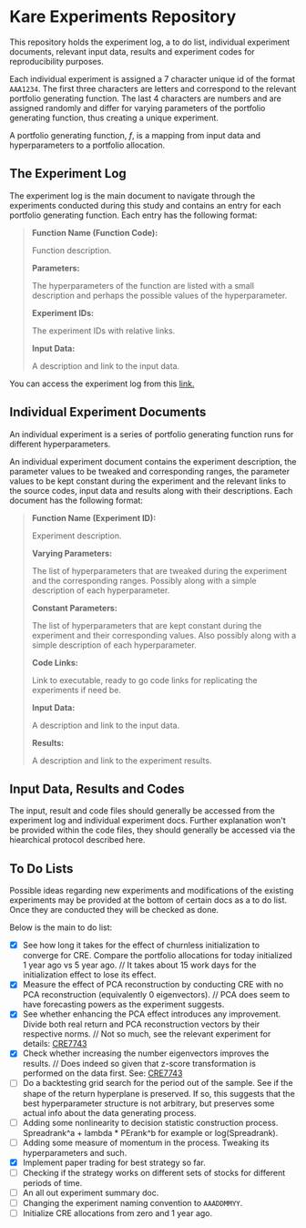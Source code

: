 # Kare Experiments Repository

This repository holds the experiment log, a to do list, individual experiment documents, relevant input data, results and experiment codes for reproducibility purposes.

Each individual experiment is assigned a 7 character unique id of the format `AAA1234`. The first three characters are letters and correspond to the relevant portfolio generating function. The last 4 characters are numbers and are assigned randomly and differ for varying parameters of the portfolio generating function, thus creating a unique experiment. 

A portfolio generating function, *f*, is a mapping from input data and hyperparameters to a portfolio allocation. 

## The Experiment Log

The experiment log is the main document to navigate through the experiments conducted during this study and contains an entry for each portfolio generating function. Each entry has the following format:

>**Function Name (Function Code):**
>
>Function description.
>
>**Parameters:**
>
>The hyperparameters of the function are listed with a small description and perhaps the possible values of the hyperparameter. 
>
>**Experiment IDs:**
>
>The experiment IDs with relative links.
>
>**Input Data:**
>
>A description and link to the input data.

You can access the experiment log from this [link.](https://github.com/ahmetumutdurmus/kareexperiments/blob/master/docs/src/The%20Experiment%20Log.md)
## Individual Experiment Documents

An individual experiment is a series of portfolio generating function runs for different hyperparameters. 

An individual experiment document contains the experiment description, the parameter values to be tweaked and corresponding ranges, the parameter values to be kept constant during the experiment and the relevant links to the source codes, input data and results along with their descriptions. Each document has the following format:

>**Function Name (Experiment ID):**
>
>Experiment description.
>
>**Varying Parameters:**
>
>The list of hyperparameters that are tweaked during the experiment and the corresponding ranges. Possibly along with a simple description of each hyperparameter.
>
>**Constant Parameters:**
>
>The list of hyperparameters that are kept constant during the experiment and their corresponding values. Also possibly along with a simple description of each hyperparameter.
>
>**Code Links:**
>
>Link to executable, ready to go code links for replicating the experiments if need be.
>
>**Input Data:**
>
>A description and link to the input data.
>
>**Results:**
>
>A description and link to the experiment results.

## Input Data, Results and Codes

The input, result and code files should generally be accessed from the experiment log and individual experiment docs. Further explanation won't be provided within the code files, they should generally be accessed via the hiearchical protocol described here.

## To Do Lists

Possible ideas regarding new experiments and modifications of the existing experiments may be provided at the bottom of certain docs as a to do list. Once they are conducted they will be checked as done. 

Below is the main to do list:

- [x] See how long it takes for the effect of churnless initialization to converge for CRE. Compare the portfolio allocations for today initialized 1 year ago vs 5 year ago. // It takes about 15 work days for the initialization effect to lose its effect.
- [x] Measure the effect of PCA reconstruction by conducting CRE with no PCA reconstruction (equivalently 0 eigenvectors). // PCA does seem to have forecasting powers as the experiment suggests.
- [x] See whether enhancing the PCA effect introduces any improvement. Divide both real return and PCA reconstruction vectors by their respective norms. // Not so much, see the relevant experiment for details: [CRE7743](https://github.com/ahmetumutdurmus/kareexperiments/blob/master/docs/src/CRE7743.md)
- [x] Check whether increasing the number eigenvectors improves the results. // Does indeed so given that z-score transformation is performed on the data first. See: [CRE7743](https://github.com/ahmetumutdurmus/kareexperiments/blob/master/docs/src/CRE7743.md)
- [ ] Do a backtesting grid search for the period out of the sample. See if the shape of the return hyperplane is preserved. If so, this suggests that the best hyperparameter structure is not arbitrary, but preserves some actual info about the data generating process.
- [ ] Adding some nonlinearity to decision statistic construction process. Spreadrank^a + lambda * PErank^b for example or log(Spreadrank).
- [ ] Adding some measure of momentum in the process. Tweaking its hyperparameters and such. 
- [x] Implement paper trading for best strategy so far. 
- [ ] Checking if the strategy works on different sets of stocks for different periods of time.
- [ ] An all out experiment summary doc.
- [ ] Changing the experiment naming convention to `AAADDMMYY`. 
- [ ] Initialize CRE allocations from zero and 1 year ago.
